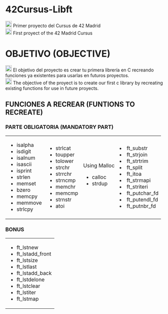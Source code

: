 # 42Cursus-Libft
<p>
<img src="https://cdn-icons-png.flaticon.com/512/317/317316.png" width="20px"/> Primer proyecto del Cursus de 42 Madrid<br>
<img src="https://cdn-icons-png.flaticon.com/512/6737/6737832.png"width="20px"/> First proyect of the 42 Madrid Cursus
</p>
<h1>OBJETIVO (OBJECTIVE)</h1>
<p>
<img src="https://cdn-icons-png.flaticon.com/512/317/317316.png" width="20px"/> El objetivo del proyecto es crear tu primera librería en C recreando funciones ya existentes para usarlas en futuros proyectos.<br>
<img src="https://cdn-icons-png.flaticon.com/512/6737/6737832.png"width="20px"/> The objective of the proyect is to create our first c library by recreating existing functions for use in future proyects.
</p>

<h2>FUNCIONES A RECREAR (FUNTIONS TO RECREATE)</h2>
<h3> PARTE OBLIGATORIA (MANDATORY PART)</h3>
<p>
<table>
<tr>
<td>
<ul>
<li>isalpha</li>
<li>isdigit</li>
<li>isalnum</li>
<li>isascii</li>
<li>isprint</li>
<li>strlen</li>
<li>memset</li>
<li>bzero</li>
<li>memcpy</li>
<li>memmove</li>
<li>strlcpy</li>
</ul>
</td>
<td>
<ul>
<li>strlcat</li>
<li>toupper</li>
<li>tolower</li>
<li>strchr</li>
<li>strrchr</li>
<li>strncmp</li>
<li>memchr</li>
<li>memcmp</li>
<li>strnstr</li>
<li>atoi</li>
</ul>
</td>

<td>
Using Malloc
<ul>
<li>calloc</li>
<li>strdup</li>
</ul>
</td>
<td>
<li>ft_substr</li>
<li>ft_strjoin</li>
<li>ft_strtrim</li>
<li>ft_split</li>
<li>ft_itoa</li>
<li>ft_strmapi</li>
<li>ft_striteri</li>
<li>ft_putchar_fd</li>
<li>ft_putendl_fd</li>
<li>ft_putnbr_fd</li>
</td>
</tr>
</table>
</p>

<h3> BONUS </h3>
<table>
<tr>
<td>
<ul>
<li>ft_lstnew</li>
<li>ft_lstadd_front</li>
<li>ft_lstsize</li>
<li>ft_lstlast</li>
<li>ft_lstadd_back</li>
<li>ft_lstdelone</li>
<li>ft_lstclear</li>
<li>ft_lstiter</li>
<li>ft_lstmap</li>
</ul>
</td>
</tr>
</table>

